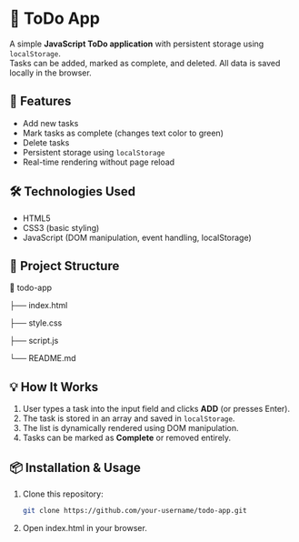 # 📝 ToDo App

A simple **JavaScript ToDo application** with persistent storage using `localStorage`.  
Tasks can be added, marked as complete, and deleted. All data is saved locally in the browser.

## 🚀 Features
- Add new tasks
- Mark tasks as complete (changes text color to green)
- Delete tasks
- Persistent storage using `localStorage`
- Real-time rendering without page reload

## 🛠️ Technologies Used
- HTML5
- CSS3 (basic styling)
- JavaScript (DOM manipulation, event handling, localStorage)

## 📂 Project Structure
📁 todo-app 

├── index.html

├── style.css

├── script.js

└── README.md


## 💡 How It Works
1. User types a task into the input field and clicks **ADD** (or presses Enter).
2. The task is stored in an array and saved in `localStorage`.
3. The list is dynamically rendered using DOM manipulation.
4. Tasks can be marked as **Complete** or removed entirely.

## 📦 Installation & Usage
1. Clone this repository:
   ```bash
   git clone https://github.com/your-username/todo-app.git
2. Open index.html in your browser.